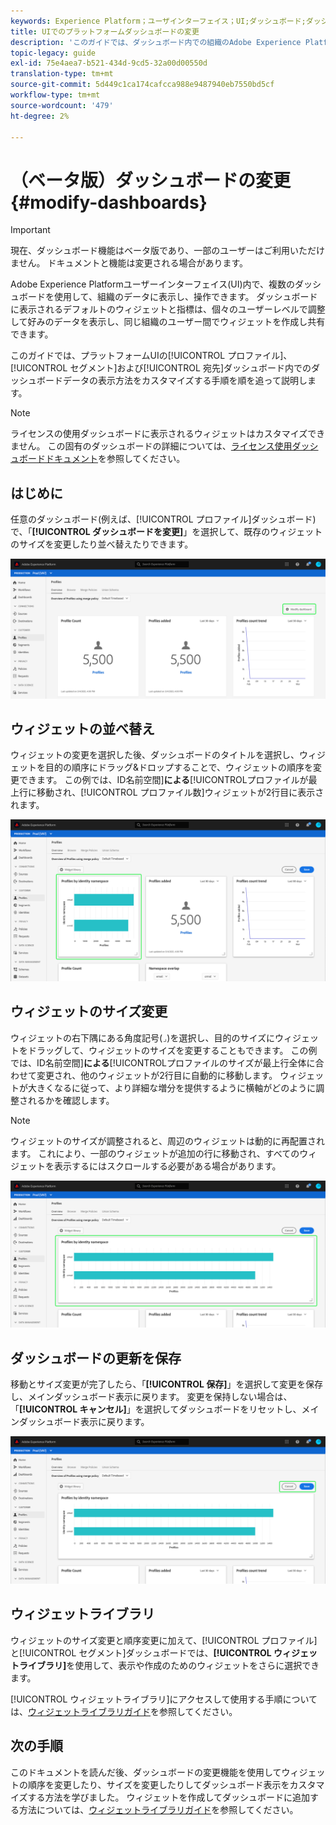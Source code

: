 ```yaml
---
keywords: Experience Platform；ユーザインターフェイス；UI;ダッシュボード;ダッシュボード;プロファイル；セグメント；宛先；ライセンスの使用
title: UIでのプラットフォームダッシュボードの変更
description: 'このガイドでは、ダッシュボード内での組織のAdobe Experience Platformデータの表示方法をカスタマイズする手順を順を追って説明します。 '
topic-legacy: guide
exl-id: 75e4aea7-b521-434d-9cd5-32a00d00550d
translation-type: tm+mt
source-git-commit: 5d449c1ca174cafcca988e9487940eb7550bd5cf
workflow-type: tm+mt
source-wordcount: '479'
ht-degree: 2%

---
```


# （ベータ版）ダッシュボードの変更{#modify-dashboards}

>[!IMPORTANT]
>
>現在、ダッシュボード機能はベータ版であり、一部のユーザーはご利用いただけません。 ドキュメントと機能は変更される場合があります。

Adobe Experience Platformユーザーインターフェイス(UI)内で、複数のダッシュボードを使用して、組織のデータに表示し、操作できます。 ダッシュボードに表示されるデフォルトのウィジェットと指標は、個々のユーザーレベルで調整して好みのデータを表示し、同じ組織のユーザー間でウィジェットを作成し共有できます。

このガイドでは、プラットフォームUIの[!UICONTROL プロファイル]、[!UICONTROL セグメント]および[!UICONTROL 宛先]ダッシュボード内でのダッシュボードデータの表示方法をカスタマイズする手順を順を追って説明します。

>[!NOTE]
>
>ライセンスの使用ダッシュボードに表示されるウィジェットはカスタマイズできません。 この固有のダッシュボードの詳細については、[ライセンス使用ダッシュボードドキュメント](guides/license-usage.md)を参照してください。

## はじめに

任意のダッシュボード(例えば、[!UICONTROL プロファイル]ダッシュボード)で、「**[!UICONTROL ダッシュボードを変更]**」を選択して、既存のウィジェットのサイズを変更したり並べ替えたりできます。

![](images/customization/modify-dashboard.png)

## ウィジェットの並べ替え

ウィジェットの変更を選択した後、ダッシュボードのタイトルを選択し、ウィジェットを目的の順序にドラッグ&amp;ドロップすることで、ウィジェットの順序を変更できます。 この例では、ID名前空間&#x200B;]**による**[!UICONTROL &#x200B;プロファイルが最上行に移動され、[!UICONTROL プロファイル数]ウィジェットが2行目に表示されます。

![](images/customization/move-widget.png)

## ウィジェットのサイズ変更

ウィジェットの右下隅にある角度記号(`⌟`)を選択し、目的のサイズにウィジェットをドラッグして、ウィジェットのサイズを変更することもできます。 この例では、ID名前空間&#x200B;]**による**[!UICONTROL &#x200B;プロファイルのサイズが最上行全体に合わせて変更され、他のウィジェットが2行目に自動的に移動します。 ウィジェットが大きくなるに従って、より詳細な増分を提供するように横軸がどのように調整されるかを確認します。

>[!NOTE]
>
>ウィジェットのサイズが調整されると、周辺のウィジェットは動的に再配置されます。 これにより、一部のウィジェットが追加の行に移動され、すべてのウィジェットを表示するにはスクロールする必要がある場合があります。

![](images/customization/resize-widget.png)

## ダッシュボードの更新を保存

移動とサイズ変更が完了したら、「**[!UICONTROL 保存]**」を選択して変更を保存し、メインダッシュボード表示に戻ります。 変更を保持しない場合は、「**[!UICONTROL キャンセル]**」を選択してダッシュボードをリセットし、メインダッシュボード表示に戻ります。

![](images/customization/save-changes.png)

## ウィジェットライブラリ

ウィジェットのサイズ変更と順序変更に加えて、[!UICONTROL プロファイル]と[!UICONTROL セグメント]ダッシュボードでは、**[!UICONTROL ウィジェットライブラリ]**&#x200B;を使用して、表示や作成のためのウィジェットをさらに選択できます。

[!UICONTROL ウィジェットライブラリ]にアクセスして使用する手順については、[ウィジェットライブラリガイド](widget-library.md)を参照してください。

## 次の手順

このドキュメントを読んだ後、ダッシュボードの変更機能を使用してウィジェットの順序を変更したり、サイズを変更したりしてダッシュボード表示をカスタマイズする方法を学びました。 ウィジェットを作成してダッシュボードに追加する方法については、[ウィジェットライブラリガイド](widget-library.md)を参照してください。

